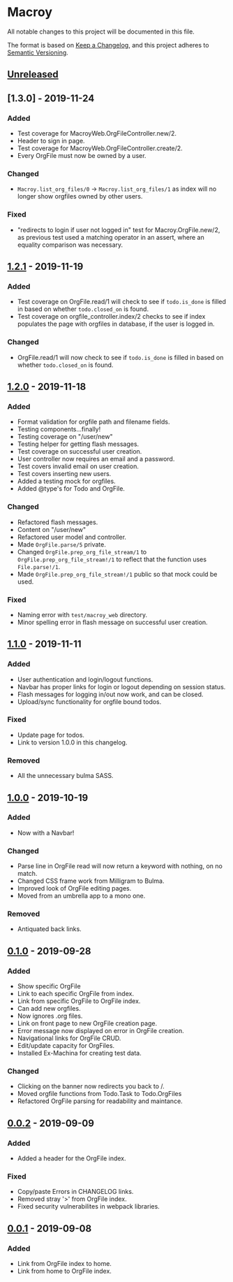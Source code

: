 # Macroy
All notable changes to this project will be documented in this file.

The format is based on [Keep a Changelog](https://keepachangelog.com/en/1.0.0/),
and this project adheres to 
[Semantic Versioning](https://semver.org/spec/v2.0.0.html).

## [Unreleased]
## [1.3.0] - 2019-11-24
### Added 
- Test coverage for MacroyWeb.OrgFileController.new/2.
- Header to sign in page. 
- Test coverage for MacroyWeb.OrgFileController.create/2.
- Every OrgFile must now be owned by a user.

### Changed
- `Macroy.list_org_files/0` ->  `Macroy.list_org_files/1` as index will no 
  longer show orgfiles owned by other users.

### Fixed
- "redirects to login if user not logged in" test for Macroy.OrgFile.new/2,
  as previous test used a matching operator in an assert, where an equality 
  comparison was necessary.

## [1.2.1] - 2019-11-19
### Added
- Test coverage on OrgFile.read/1 will check to see if `todo.is_done` is filled
  in based on whether `todo.closed_on` is found. 
- Test coverage on orgfile_controller.index/2 checks to see if index populates 
  the page with orgfiles in database, if the user is logged in.

### Changed
- OrgFile.read/1 will now check to see if `todo.is_done` is filled in based on
  whether `todo.closed_on` is found.

## [1.2.0] - 2019-11-18
### Added
- Format validation for orgfile path and filename fields.
- Testing components...finally!
- Testing coverage on "/user/new"
- Testing helper for getting flash messages.
- Test coverage on successful user creation.
- User controller now requires an email and a password.
- Test covers invalid email on user creation. 
- Test covers inserting new users.
- Added a testing mock for orgfiles.
- Added @type's for Todo and OrgFile.

### Changed
- Refactored flash messages.
- Content on "/user/new"
- Refactored user model and controller.
- Made `OrgFile.parse/5` private.
- Changed `OrgFile.prep_org_file_stream/1` to `OrgFile.prep_org_file_stream!/1`
  to reflect that the function uses `File.parse!/1`.
- Made `OrgFile.prep_org_file_stream!/1` public so that mock could be used.

### Fixed
- Naming error with `test/macroy_web` directory.
- Minor spelling error in flash message on successful user creation.

## [1.1.0] - 2019-11-11
### Added
- User authentication and login/logout functions.
- Navbar has proper links for login or logout depending on session status.
- Flash messages for logging in/out now 
work, and can be closed.
- Upload/sync functionality for orgfile bound todos.

### Fixed
- Update page for todos.
- Link to version 1.0.0 in this changelog.

### Removed
- All the unnecessary bulma SASS.

## [1.0.0] - 2019-10-19
### Added
- Now with a Navbar!

### Changed
- Parse line in OrgFile read will now return a keyword with nothing, on no
  match.
- Changed CSS frame work from Milligram to Bulma.
- Improved look of OrgFile editing pages.
- Moved from an umbrella app to a mono one.

### Removed
- Antiquated back links.

## [0.1.0] - 2019-09-28
### Added
- Show specific OrgFile 
- Link to each specific OrgFile from index.
- Link from specific OrgFile to OrgFile index.
- Can add new orgfiles.
- Now ignores .org files.
- Link on front page to new OrgFile creation page.
- Error message now displayed on error in OrgFile creation.
- Navigational links for OrgFile CRUD.
- Edit/update capacity for OrgFiles.
- Installed Ex-Machina for creating test data.

### Changed
- Clicking on the banner now redirects you back to /.
- Moved orgfile functions from Todo.Task to Todo.OrgFiles
- Refactored OrgFile parsing for readability and maintance.

## [0.0.2] - 2019-09-09
### Added
- Added a header for the OrgFile index.

### Fixed
- Copy/paste Errors in CHANGELOG links.
- Removed stray '>' from OrgFile index.
- Fixed security vulnerabilites in webpack libraries.

## [0.0.1] - 2019-09-08
### Added
- Link from OrgFile index to home.
- Link from home to OrgFile index.

[Unreleased]: https://github.com/brotherjack/macroy/compare/v1.2.1...HEAD
[0.0.1]: https://github.com/brotherjack/macroy/releases/tag/v0.0.1
[0.0.2]: https://github.com/brotherjack/macroy/compare/v0.0.1...v0.0.2
[0.1.0]: https://github.com/brotherjack/macroy/compare/v0.0.2...v0.1.0
[1.0.0]: https://github.com/brotherjack/macroy/compare/v0.1.0...v1.0.0
[1.1.0]: https://github.com/brotherjack/macroy/compare/v1.0.0...v1.1.0
[1.2.0]: https://github.com/brotherjack/macroy/compare/v1.1.0...v1.2.0
[1.2.1]: https://github.com/brotherjack/macroy/compare/v1.2.0...v1.2.1
